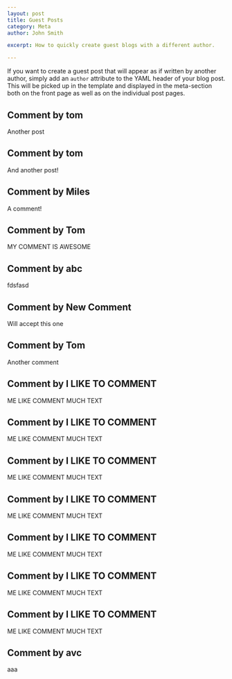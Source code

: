 ```yaml
---
layout: post
title: Guest Posts
category: Meta
author: John Smith

excerpt: How to quickly create guest blogs with a different author. 

---
```


If you want to create a guest post that will appear as if written by another author, simply add an `author` attribute to the 
YAML header of your blog post. This will be picked up in the template and displayed in the meta-section both on the front page 
as well as on the individual post pages.

Comment by tom
--------
Another post

Comment by tom
--------
And another post!

Comment by Miles
--------
A comment!

Comment by Tom
--------
MY COMMENT IS AWESOME

Comment by abc
--------
fdsfasd

Comment by New Comment
--------
Will accept this one

Comment by Tom
--------
Another comment

Comment by I LIKE TO COMMENT
--------
ME LIKE COMMENT MUCH TEXT

Comment by I LIKE TO COMMENT
--------
ME LIKE COMMENT MUCH TEXT

Comment by I LIKE TO COMMENT
--------
ME LIKE COMMENT MUCH TEXT

Comment by I LIKE TO COMMENT
--------
ME LIKE COMMENT MUCH TEXT

Comment by I LIKE TO COMMENT
--------
ME LIKE COMMENT MUCH TEXT

Comment by I LIKE TO COMMENT
--------
ME LIKE COMMENT MUCH TEXT

Comment by I LIKE TO COMMENT
--------
ME LIKE COMMENT MUCH TEXT

Comment by avc
--------
aaa















